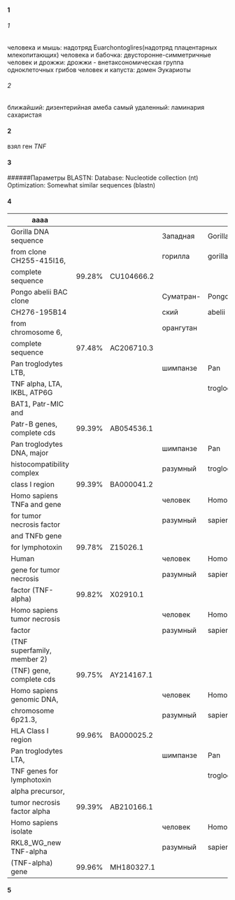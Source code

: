 #### 1

###### 1
человека и мышь: надотряд Euarchontoglires(надотряд плацентарных млекопитающих)
человека и бабочка: двусторонне-симметричные
человек и дрожжи: дрожжи - внетаксономическая группа одноклеточных грибов
человек и капуста: домен Эукариоты

###### 2
ближайший: дизентерийная амеба
самый удаленный: ламинария сахаристая

#### 2

взял ген *TNF*

#### 3

######Параметры BLASTN: 
Database: Nucleotide collection (nt)
Optimization: Somewhat similar sequences (blastn)

#### 4

| aaaa                      |        |              |           |           |
|---------------------------|--------|--------------|-----------|-----------|
|Gorilla DNA sequence       |        |              | Западная  |Gorilla    |
|from clone CH255-415I16,   |        |              | горилла   |gorilla    |
|complete sequence          | 99.28% | CU104666.2   |           |           |
|Pongo abelii BAC clone     |        |              |Суматран-  |Pongo      |
|CH276-195B14               |        |              |ский       |abelii     |
|from chromosome 6,         |        |              |орангутан  |           |
|complete sequence          | 97.48% | AC206710.3   |           |           |
|Pan troglodytes LTB,       |        |              |шимпанзе   |Pan        |
|TNF alpha, LTA, IKBL, ATP6G|        |              |           |troglodytes|
|BAT1, Patr-MIC and         |        |              |           |           |
|Patr-B genes, complete cds | 99.39% | AB054536.1   |           |           |
|Pan troglodytes DNA, major |        |              |шимпанзе   |Pan        |
|histocompatibility complex |        |              |разумный   |troglodytes|
|class I region             | 99.39% | BA000041.2   |           |           |
|Homo sapiens TNFa and gene |        |              |человек    |Homo       |
|for tumor necrosis factor  |        |              |разумный   |sapiens    |
|and TNFb gene              |        |              |           |           |
|for lymphotoxin            | 99.78% | Z15026.1     |           |           |
|Human                      |        |              |человек    |Homo       |
|gene for tumor necrosis    |        |              |разумный   |sapiens    |
|factor (TNF-alpha)         | 99.82% | X02910.1     |           |           |
|Homo sapiens tumor necrosis|        |              |человек    |Homo       |
|factor                     |        |              |разумный   |sapiens    |
|(TNF superfamily, member 2)|        |              |           |           |
|(TNF) gene, complete cds   | 99.75% | AY214167.1   |           |           |
|Homo sapiens genomic DNA,  |        |              |человек    |Homo       |
|chromosome 6p21.3,         |        |              |разумный   |sapiens    |
|HLA Class I region         | 99.96% | BA000025.2   |           |           |
|Pan troglodytes LTA,       |        |              |шимпанзе   |Pan        |
|TNF genes for lymphotoxin  |        |              |           |troglodytes|
|alpha precursor,           |        |              |           |           |
|tumor necrosis factor alpha| 99.39% | AB210166.1   |           |           |
|Homo sapiens isolate       |        |              |человек    |Homo       |
|RKL8_WG_new TNF-alpha      |        |              |разумный   |sapiens    |
|(TNF-alpha) gene           | 99.96% | MH180327.1   |           |           |

#### 5

